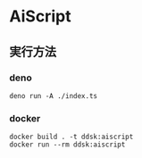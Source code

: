 # AiScript

## 実行方法

### deno

```
deno run -A ./index.ts
```

### docker

```
docker build . -t ddsk:aiscript
docker run --rm ddsk:aiscript
```